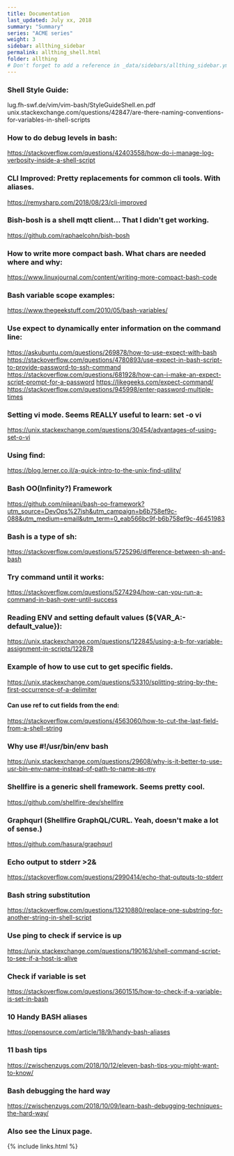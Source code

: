 ```yaml
---
title: Documentation 
last_updated: July xx, 2018
summary: "Summary"
series: "ACME series"
weight: 3
sidebar: allthing_sidebar
permalink: allthing_shell.html
folder: allthing
# Don't forget to add a reference in _data/sidebars/allthing_sidebar.yml and/or _data/topnav.yml 
---
```

### Shell Style Guide:
lug.fh-swf.de/vim/vim-bash/StyleGuideShell.en.pdf
unix.stackexchange.com/questions/42847/are-there-naming-conventions-for-variables-in-shell-scripts

### How to do debug levels in bash:
https://stackoverflow.com/questions/42403558/how-do-i-manage-log-verbosity-inside-a-shell-script

### CLI Improved: Pretty replacements for common cli tools. With aliases. 
https://remysharp.com/2018/08/23/cli-improved

### Bish-bosh is a shell mqtt client... That I didn't get working. 
https://github.com/raphaelcohn/bish-bosh

### How to write more compact bash. What chars are needed where and why:
https://www.linuxjournal.com/content/writing-more-compact-bash-code

### Bash variable scope examples:
https://www.thegeekstuff.com/2010/05/bash-variables/

### Use expect to dynamically enter information on the command line:
https://askubuntu.com/questions/269878/how-to-use-expect-with-bash
https://stackoverflow.com/questions/4780893/use-expect-in-bash-script-to-provide-password-to-ssh-command
https://stackoverflow.com/questions/681928/how-can-i-make-an-expect-script-prompt-for-a-password
https://likegeeks.com/expect-command/
https://stackoverflow.com/questions/945998/enter-password-multiple-times

### Setting vi mode. Seems REALLY useful to learn: set -o vi
https://unix.stackexchange.com/questions/30454/advantages-of-using-set-o-vi

### Using find:
https://blog.lerner.co.il/a-quick-intro-to-the-unix-find-utility/

### Bash OO(Infinity?) Framework
https://github.com/niieani/bash-oo-framework?utm_source=DevOps%27ish&utm_campaign=b6b758ef9c-088&utm_medium=email&utm_term=0_eab566bc9f-b6b758ef9c-46451983

### Bash is a type of sh:
https://stackoverflow.com/questions/5725296/difference-between-sh-and-bash

### Try command until it works:
https://stackoverflow.com/questions/5274294/how-can-you-run-a-command-in-bash-over-until-success

### Reading ENV and setting default values (${VAR_A:-default_value}):
https://unix.stackexchange.com/questions/122845/using-a-b-for-variable-assignment-in-scripts/122878

### Example of how to use cut to get specific fields.
https://unix.stackexchange.com/questions/53310/splitting-string-by-the-first-occurrence-of-a-delimiter
#### Can use ref to cut fields from the end:
https://stackoverflow.com/questions/4563060/how-to-cut-the-last-field-from-a-shell-string

### Why use #!/usr/bin/env bash 
https://unix.stackexchange.com/questions/29608/why-is-it-better-to-use-usr-bin-env-name-instead-of-path-to-name-as-my

### Shellfire is a generic shell framework. Seems pretty cool. 
https://github.com/shellfire-dev/shellfire

### Graphqurl (Shellfire GraphQL/CURL. Yeah, doesn't make a lot of sense.)
https://github.com/hasura/graphqurl

### Echo output to stderr >2&
https://stackoverflow.com/questions/2990414/echo-that-outputs-to-stderr

### Bash string substitution
https://stackoverflow.com/questions/13210880/replace-one-substring-for-another-string-in-shell-script

### Use ping to check if service is up
https://unix.stackexchange.com/questions/190163/shell-command-script-to-see-if-a-host-is-alive

### Check if variable is set
https://stackoverflow.com/questions/3601515/how-to-check-if-a-variable-is-set-in-bash

### 10 Handy BASH aliases
https://opensource.com/article/18/9/handy-bash-aliases

### 11 bash tips
https://zwischenzugs.com/2018/10/12/eleven-bash-tips-you-might-want-to-know/

### Bash debugging the hard way
https://zwischenzugs.com/2018/10/09/learn-bash-debugging-techniques-the-hard-way/

### Also see the Linux page.


{% include links.html %}

